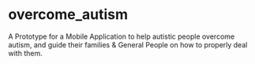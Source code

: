 # overcome_autism
A Prototype for a Mobile Application to help autistic people overcome autism, and guide their families & General People  on how to properly deal with them.
